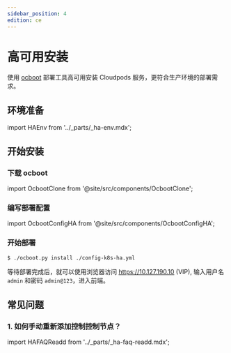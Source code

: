 ```yaml
---
sidebar_position: 4
edition: ce
---
```


# 高可用安装 

使用 [ocboot](https://github.com/yunionio/ocboot) 部署工具高可用安装 Cloudpods 服务，更符合生产环境的部署需求。

## 环境准备

import HAEnv from '../_parts/_ha-env.mdx';

<HAEnv />

## 开始安装

### 下载 ocboot

import OcbootClone from '@site/src/components/OcbootClone';

<OcbootClone />

### 编写部署配置

import OcbootConfigHA from '@site/src/components/OcbootConfigHA';

<OcbootConfigHA productVersion='CMP' />

### 开始部署

```bash
$ ./ocboot.py install ./config-k8s-ha.yml
```

等待部署完成后，就可以使用浏览器访问 https://10.127.190.10 (VIP), 输入用户名 `admin` 和密码 `admin@123`，进入前端。

## 常见问题

### 1. 如何手动重新添加控制控制节点？

import HAFAQReadd from '../_parts/_ha-faq-readd.mdx';

<HAFAQReadd />
